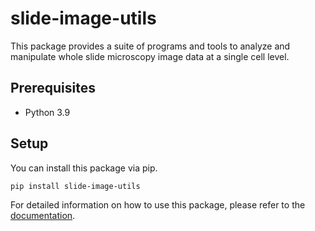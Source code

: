 # slide-image-utils

This package provides a suite of programs and tools to analyze and manipulate 
whole slide microscopy image data at a single cell level.

## Prerequisites

- Python 3.9

## Setup

You can install this package via pip.

```
pip install slide-image-utils
```

For detailed information on how to use this package, please refer to the
[documentation][doc].

[doc]: ./doc/doc.md
